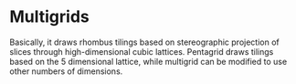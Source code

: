 # Multigrids
Basically, it draws rhombus tilings based on stereographic projection of slices through high-dimensional cubic lattices. Pentagrid draws tilings based on the 5 dimensional lattice, while multigrid can be modified to use other numbers of dimensions. 
